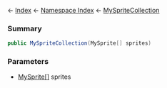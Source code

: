 ← [Index](Api-Index) ← [Namespace Index](Namespace-Index) ← [MySpriteCollection](VRage.Game.GUI.TextPanel.MySpriteCollection)

### Summary

```csharp
public MySpriteCollection(MySprite[] sprites)
```

### Parameters

* [MySprite\[\]](VRage.Game.GUI.TextPanel.MySprite\[\]) sprites
